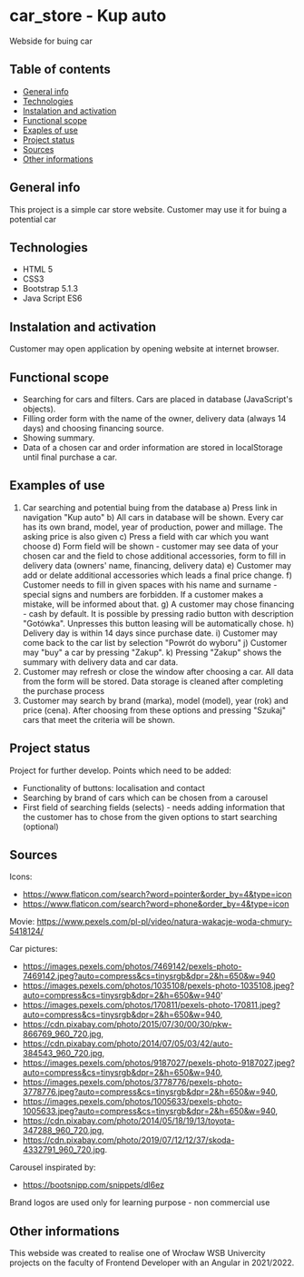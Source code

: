 # car_store - Kup auto
Webside for buing car

## Table of contents
* [General info](#general-info)
* [Technologies](#technologies)
* [Instalation and activation](#instalation-and-activation)
* [Functional scope](#functional-scope)
* [Exaples of use](#examples-of-use)
* [Project status](#project-status)
* [Sources](#sources)
* [Other informations](#other-informations)

## General info
This project is a simple car store website. Customer may use it for buing a potential car

## Technologies
* HTML 5
* CSS3
* Bootstrap 5.1.3
* Java Script ES6

## Instalation and activation
Customer may open application by opening website at internet browser.

## Functional scope
* Searching for cars and filters. Cars are placed in database (JavaScript's objects).
* Filling order form with the name of the owner, delivery data (always 14 days) and choosing financing source.
* Showing summary.
* Data of a chosen car and order information are stored in localStorage until final purchase a car.

## Examples of use
1. Car searching and potential buing from the database
	a) Press link in navigation "Kup auto"
	b) All cars in database will be shown. Every car has its own brand, model, year of production, power and millage. The asking price is also given
	c) Press a field with car which you want choose
	d) Form field will be shown - customer may see data of your chosen car and the field to chose additional accessories, form to fill in delivery data (owners' name, financing, delivery data)
	e) Customer may add or delate additional accessories which leads a final price change.
	f) Customer needs to fill in given spaces with his name and surname - special signs and numbers are forbidden. If a customer makes a mistake, will be informed about that.
	g) A customer may chose financing - cash by default. It is possible by pressing radio button with description "Gotówka". Unpresses this button leasing will be automatically chose.
	h) Delivery day is within 14 days since purchase date.
	i) Customer may come back to the car list by selection "Powrót do wyboru"
	j) Customer may "buy" a car by pressing "Zakup".
	k) Pressing "Zakup" shows the summary with delivery data and car data.
2. Customer may refresh or close the window after choosing a car. All data from the form will be stored. Data storage is cleaned after completing the purchase process
3. Customer may search by brand (marka), model (model), year (rok) and price (cena). After choosing from these options and pressing "Szukaj" cars that meet the criteria will be shown.

## Project status
Project for further develop. Points which need to be added:
* Functionality of buttons: localisation and contact
* Searching by brand of cars which can be chosen from a carousel
* First field of searching fields (selects) - needs adding information that the customer has to chose from the given options to start searching (optional)

## Sources
Icons:
* https://www.flaticon.com/search?word=pointer&order_by=4&type=icon
* https://www.flaticon.com/search?word=phone&order_by=4&type=icon

Movie:
https://www.pexels.com/pl-pl/video/natura-wakacje-woda-chmury-5418124/

Car pictures:
* https://images.pexels.com/photos/7469142/pexels-photo-7469142.jpeg?auto=compress&cs=tinysrgb&dpr=2&h=650&w=940
* https://images.pexels.com/photos/1035108/pexels-photo-1035108.jpeg?auto=compress&cs=tinysrgb&dpr=2&h=650&w=940'
* https://images.pexels.com/photos/170811/pexels-photo-170811.jpeg?auto=compress&cs=tinysrgb&dpr=2&h=650&w=940,
* https://cdn.pixabay.com/photo/2015/07/30/00/30/pkw-866769_960_720.jpg,
* https://cdn.pixabay.com/photo/2014/07/05/03/42/auto-384543_960_720.jpg,
* https://images.pexels.com/photos/9187027/pexels-photo-9187027.jpeg?auto=compress&cs=tinysrgb&dpr=2&h=650&w=940,
* https://images.pexels.com/photos/3778776/pexels-photo-3778776.jpeg?auto=compress&cs=tinysrgb&dpr=2&h=650&w=940,
* https://images.pexels.com/photos/1005633/pexels-photo-1005633.jpeg?auto=compress&cs=tinysrgb&dpr=2&h=650&w=940,
* https://cdn.pixabay.com/photo/2014/05/18/19/13/toyota-347288_960_720.jpg,
* https://cdn.pixabay.com/photo/2019/07/12/12/37/skoda-4332791_960_720.jpg.

Carousel inspirated by:
* https://bootsnipp.com/snippets/dl6ez

Brand logos are used only for learning purpose - non commercial use

## Other informations
This webside was created to realise one of Wrocław WSB Univercity projects on the faculty of Frontend Developer with an Angular in 2021/2022.


